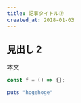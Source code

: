 ```yaml
---
title: 記事タイトル③
created_at: 2018-01-03
---
```


## 見出し 2

本文

```javascript
const f = () => {};
```

```ruby
puts "hogehoge"
```
